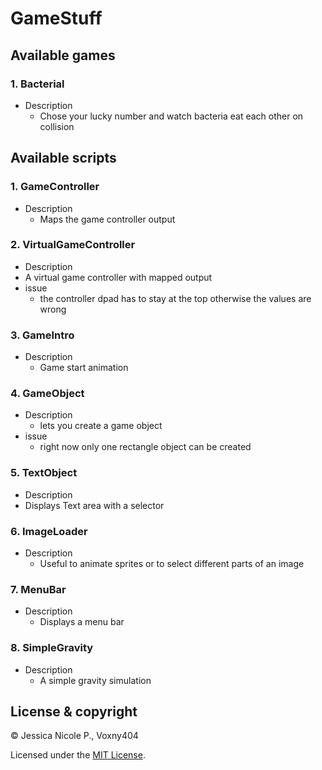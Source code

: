 # GameStuff

## Available games
### 1. Bacterial
  * Description
    * Chose your lucky number and watch bacteria eat each other on collision

## Available scripts

### 1. GameController
* Description
  * Maps the game controller output
### 2. VirtualGameController
* Description
 * A virtual game controller with mapped output
* issue
  * the controller dpad has to stay at the top otherwise the values are wrong
### 3. GameIntro
* Description
  * Game start animation
### 4. GameObject
* Description
  * lets you create a game object
* issue
  * right now only one rectangle object can be created
### 5. TextObject
* Description
 * Displays Text area with a selector
### 6. ImageLoader
* Description
  * Useful to animate sprites or to select different parts of an image
### 7. MenuBar
* Description
  * Displays a menu bar
### 8. SimpleGravity
* Description
  * A simple gravity simulation
## License & copyright
 © Jessica Nicole P., Voxny404

 Licensed under the [MIT License](LICENSE).
